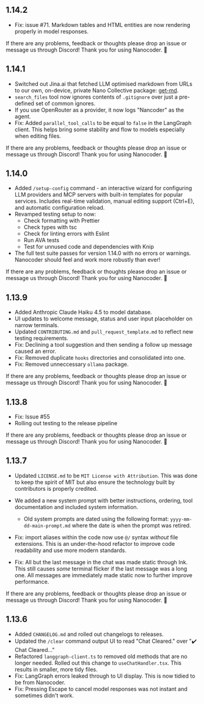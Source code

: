 ## 1.14.2

- Fix: issue #71. Markdown tables and HTML entities are now rendering properly in model responses.

If there are any problems, feedback or thoughts please drop an issue or message us through Discord! Thank you for using Nanocoder. 🙌

## 1.14.1

- Switched out Jina.ai that fetched LLM optimised markdown from URLs to our own, on-device, private Nano Collective package: [get-md](https://github.com/Nano-Collective/get-md).
- `search_files` tool now ignores contents of `.gitignore` over just a pre-defined set of common ignores.
- If you use OpenRouter as a provider, it now logs "Nancoder" as the agent.
- Fix: Added `parallel_tool_calls` to be equal to `false` in the LangGraph client. This helps bring some stability and flow to models especially when editing files.

If there are any problems, feedback or thoughts please drop an issue or message us through Discord! Thank you for using Nanocoder. 🙌

## 1.14.0

- Added `/setup-config` command - an interactive wizard for configuring LLM providers and MCP servers with built-in templates for popular services. Includes real-time validation, manual editing support (Ctrl+E), and automatic configuration reload.
- Revamped testing setup to now:
  - Check formatting with Prettier
  - Check types with tsc
  - Check for linting errors with Eslint
  - Run AVA tests
  - Test for unnused code and dependencies with Knip
- The full test suite passes for version 1.14.0 with no errors or warnings. Nanocoder should feel and work more robustly than ever!

If there are any problems, feedback or thoughts please drop an issue or message us through Discord! Thank you for using Nanocoder. 🙌

## 1.13.9

- Added Anthropic Claude Haiku 4.5 to model database.
- UI updates to welcome message, status and user input placeholder on narrow terminals.
- Updated `CONTRIBUTING.md` and `pull_request_template.md` to reflect new testing requirements.
- Fix: Declining a tool suggestion and then sending a follow up message caused an error.
- Fix: Removed duplicate `hooks` directories and consolidated into one.
- Fix: Removed unneccessary `ollama` package.

If there are any problems, feedback or thoughts please drop an issue or message us through Discord! Thank you for using Nanocoder. 🙌

## 1.13.8

- Fix: Issue #55
- Rolling out testing to the release pipeline

If there are any problems, feedback or thoughts please drop an issue or message us through Discord! Thank you for using Nanocoder. 🙌

## 1.13.7

- Updated `LICENSE.md` to be `MIT License with Attribution`. This was done to keep the spirit of MIT but also ensure the technology built by contributors is properly credited.
- We added a new system prompt with better instructions, ordering, tool documentation and included system information.

  - Old system prompts are dated using the following format: `yyyy-mm-dd-main-prompt.md` where the date is when the prompt was retired.

- Fix: import aliases within the code now use `@/` syntax _without_ file extensions. This is an under-the-hood refactor to improve code readability and use more modern standards.
- Fix: All but the last message in the chat was made static through Ink. This still causes _some_ terminal flicker if the last message was a long one. All messages are immediately made static now to further improve performance.

If there are any problems, feedback or thoughts please drop an issue or message us through Discord! Thank you for using Nanocoder. 🙌

## 1.13.6

- Added `CHANGELOG.md` and rolled out changelogs to releases.
- Updated the `/clear` command output UI to read "Chat Cleared." over "✔️ Chat Cleared..."
- Refactored `langgraph-client.ts` to removed old methods that are no longer needed. Rolled out this change to `useChatHandler.tsx`. This results in smaller, more tidy files.
- Fix: LangGraph errors leaked through to UI display. This is now tidied to be from Nanocoder.
- Fix: Pressing Escape to cancel model responses was not instant and sometimes didn't work.
